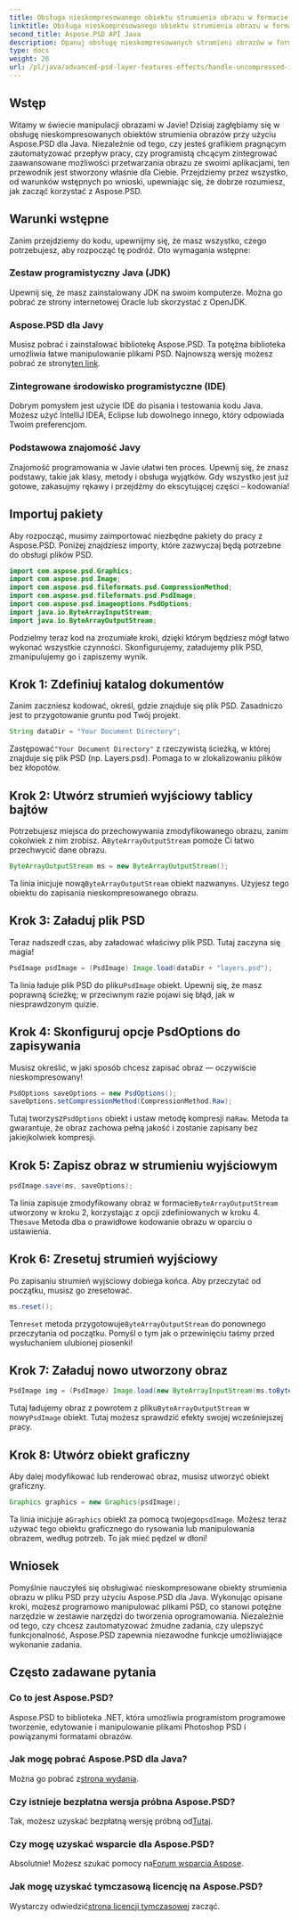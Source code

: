 ```yaml
---
title: Obsługa nieskompresowanego obiektu strumienia obrazu w formacie PSD — Java
linktitle: Obsługa nieskompresowanego obiektu strumienia obrazu w formacie PSD — Java
second_title: Aspose.PSD API Java
description: Opanuj obsługę nieskompresowanych strumieni obrazów w formacie PSD przy użyciu Aspose.PSD dla Java, korzystając z tego łatwego do zrozumienia przewodnika. Idealny dla programistów i projektantów.
type: docs
weight: 26
url: /pl/java/advanced-psd-layer-features-effects/handle-uncompressed-image-stream-object-psd/
---
```

## Wstęp
Witamy w świecie manipulacji obrazami w Javie! Dzisiaj zagłębiamy się w obsługę nieskompresowanych obiektów strumienia obrazów przy użyciu Aspose.PSD dla Java. Niezależnie od tego, czy jesteś grafikiem pragnącym zautomatyzować przepływ pracy, czy programistą chcącym zintegrować zaawansowane możliwości przetwarzania obrazu ze swoimi aplikacjami, ten przewodnik jest stworzony właśnie dla Ciebie. Przejdziemy przez wszystko, od warunków wstępnych po wnioski, upewniając się, że dobrze rozumiesz, jak zacząć korzystać z Aspose.PSD.
## Warunki wstępne
Zanim przejdziemy do kodu, upewnijmy się, że masz wszystko, czego potrzebujesz, aby rozpocząć tę podróż. Oto wymagania wstępne:
### Zestaw programistyczny Java (JDK)
Upewnij się, że masz zainstalowany JDK na swoim komputerze. Można go pobrać ze strony internetowej Oracle lub skorzystać z OpenJDK.
### Aspose.PSD dla Javy
 Musisz pobrać i zainstalować bibliotekę Aspose.PSD. Ta potężna biblioteka umożliwia łatwe manipulowanie plikami PSD. Najnowszą wersję możesz pobrać ze strony[ten link](https://releases.aspose.com/psd/java/).
### Zintegrowane środowisko programistyczne (IDE)
Dobrym pomysłem jest użycie IDE do pisania i testowania kodu Java. Możesz użyć IntelliJ IDEA, Eclipse lub dowolnego innego, który odpowiada Twoim preferencjom.
### Podstawowa znajomość Javy
Znajomość programowania w Javie ułatwi ten proces. Upewnij się, że znasz podstawy, takie jak klasy, metody i obsługa wyjątków.
Gdy wszystko jest już gotowe, zakasujmy rękawy i przejdźmy do ekscytującej części – kodowania!
## Importuj pakiety
Aby rozpocząć, musimy zaimportować niezbędne pakiety do pracy z Aspose.PSD. Poniżej znajdziesz importy, które zazwyczaj będą potrzebne do obsługi plików PSD.
```java
import com.aspose.psd.Graphics;
import com.aspose.psd.Image;
import com.aspose.psd.fileformats.psd.CompressionMethod;
import com.aspose.psd.fileformats.psd.PsdImage;
import com.aspose.psd.imageoptions.PsdOptions;
import java.io.ByteArrayInputStream;
import java.io.ByteArrayOutputStream;
```
Podzielmy teraz kod na zrozumiałe kroki, dzięki którym będziesz mógł łatwo wykonać wszystkie czynności. Skonfigurujemy, załadujemy plik PSD, zmanipulujemy go i zapiszemy wynik. 
## Krok 1: Zdefiniuj katalog dokumentów
Zanim zaczniesz kodować, określ, gdzie znajduje się plik PSD. Zasadniczo jest to przygotowanie gruntu pod Twój projekt. 
```java
String dataDir = "Your Document Directory";
```
 Zastępować`"Your Document Directory"` z rzeczywistą ścieżką, w której znajduje się plik PSD (np. Layers.psd). Pomaga to w zlokalizowaniu plików bez kłopotów.
## Krok 2: Utwórz strumień wyjściowy tablicy bajtów
 Potrzebujesz miejsca do przechowywania zmodyfikowanego obrazu, zanim cokolwiek z nim zrobisz. A`ByteArrayOutputStream` pomoże Ci łatwo przechwycić dane obrazu.
```java
ByteArrayOutputStream ms = new ByteArrayOutputStream();
```
 Ta linia inicjuje nową`ByteArrayOutputStream` obiekt nazwany`ms`. Użyjesz tego obiektu do zapisania nieskompresowanego obrazu.
## Krok 3: Załaduj plik PSD
Teraz nadszedł czas, aby załadować właściwy plik PSD. Tutaj zaczyna się magia!
```java
PsdImage psdImage = (PsdImage) Image.load(dataDir + "layers.psd");
```
Ta linia ładuje plik PSD do pliku`PsdImage` obiekt. Upewnij się, że masz poprawną ścieżkę; w przeciwnym razie pojawi się błąd, jak w niesprawdzonym quizie.
## Krok 4: Skonfiguruj opcje PsdOptions do zapisywania
Musisz określić, w jaki sposób chcesz zapisać obraz — oczywiście nieskompresowany!
```java
PsdOptions saveOptions = new PsdOptions();
saveOptions.setCompressionMethod(CompressionMethod.Raw);
```
 Tutaj tworzysz`PsdOptions` obiekt i ustaw metodę kompresji na`Raw`. Metoda ta gwarantuje, że obraz zachowa pełną jakość i zostanie zapisany bez jakiejkolwiek kompresji.
## Krok 5: Zapisz obraz w strumieniu wyjściowym
```java
psdImage.save(ms, saveOptions);
```
 Ta linia zapisuje zmodyfikowany obraz w formacie`ByteArrayOutputStream` utworzony w kroku 2, korzystając z opcji zdefiniowanych w kroku 4. The`save` Metoda dba o prawidłowe kodowanie obrazu w oparciu o ustawienia.
## Krok 6: Zresetuj strumień wyjściowy
Po zapisaniu strumień wyjściowy dobiega końca. Aby przeczytać od początku, musisz go zresetować.
```java
ms.reset();
```
 Ten`reset` metoda przygotowuje`ByteArrayOutputStream` do ponownego przeczytania od początku. Pomyśl o tym jak o przewinięciu taśmy przed wysłuchaniem ulubionej piosenki!
## Krok 7: Załaduj nowo utworzony obraz
```java
PsdImage img = (PsdImage) Image.load(new ByteArrayInputStream(ms.toByteArray()));
```
 Tutaj ładujemy obraz z powrotem z pliku`ByteArrayOutputStream` w nowy`PsdImage` obiekt. Tutaj możesz sprawdzić efekty swojej wcześniejszej pracy.
## Krok 8: Utwórz obiekt graficzny
Aby dalej modyfikować lub renderować obraz, musisz utworzyć obiekt graficzny.
```java
Graphics graphics = new Graphics(psdImage);
```
 Ta linia inicjuje a`Graphics` obiekt za pomocą twojego`psdImage`. Możesz teraz używać tego obiektu graficznego do rysowania lub manipulowania obrazem, według potrzeb. To jak mieć pędzel w dłoni!
## Wniosek 
Pomyślnie nauczyłeś się obsługiwać nieskompresowane obiekty strumienia obrazu w pliku PSD przy użyciu Aspose.PSD dla Java. Wykonując opisane kroki, możesz programowo manipulować plikami PSD, co stanowi potężne narzędzie w zestawie narzędzi do tworzenia oprogramowania. Niezależnie od tego, czy chcesz zautomatyzować żmudne zadania, czy ulepszyć funkcjonalność, Aspose.PSD zapewnia niezawodne funkcje umożliwiające wykonanie zadania.
## Często zadawane pytania
### Co to jest Aspose.PSD?
Aspose.PSD to biblioteka .NET, która umożliwia programistom programowe tworzenie, edytowanie i manipulowanie plikami Photoshop PSD i powiązanymi formatami obrazów.
### Jak mogę pobrać Aspose.PSD dla Java?
 Można go pobrać z[strona wydania](https://releases.aspose.com/psd/java/).
### Czy istnieje bezpłatna wersja próbna Aspose.PSD?
 Tak, możesz uzyskać bezpłatną wersję próbną od[Tutaj](https://releases.aspose.com/).
### Czy mogę uzyskać wsparcie dla Aspose.PSD?
 Absolutnie! Możesz szukać pomocy na[Forum wsparcia Aspose](https://forum.aspose.com/c/psd/34).
### Jak mogę uzyskać tymczasową licencję na Aspose.PSD?
 Wystarczy odwiedzić[strona licencji tymczasowej](https://purchase.aspose.com/temporary-license/) zacząć.